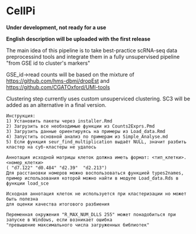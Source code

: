 # CellPi

__Under development, not ready for a use__

__English description will be uploaded with the first release__

The main idea of this pipeline is to take best-practice scRNA-seq data preprocessind tools and integrate them in a fully unsupervised pipeline "from GSE id to cluster's markers"

GSE_id->read counts will be based on the mixture of https://github.com/hms-dbmi/dropEst and https://github.com/CGATOxford/UMI-tools

Clustering step currently uses custom unsuperviced clustering. SC3 will be added as an alternative in a final version.

```
Инструкция:
1) Установить пакеты через installer.Rmd
2) Загрузить все необходимые функции из Counts2Exprs.Pmd
3) Загрузить данные ориентируясь на примеры из Load_data.Rmd
4) Запустить основной анализ по примерам из Simple_Analyse.md
5) Если функция seur_find_multiplication выдаёт NULL, значит разбить кластер на суб-кластеры не удалось

Аннотация исходной матрицы клеток должна иметь формат: <тип_клетки>.<номер_клетки> 
( "d7.122" "d0.484" "d2.39"  "d2.213")
Для расстановки номеров можно воспользоваться функцией types2names, 
пример использования которой можно найти в модуле Load_data.Rds в функции load_sce

Исходная аннотация клеток не используется при кластеризации но может быть полезна 
для оценки качества итогового разбиения

Переменная окружения "R_MAX_NUM_DLLS 255" может понадобиться при запуске в Windows, если возникает ошибка 
"превышение максимального числа загруженных библиотек"

```
